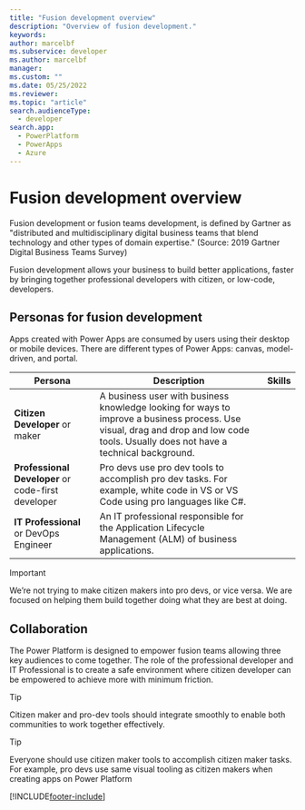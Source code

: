 ```yaml
---
title: "Fusion development overview"
description: "Overview of fusion development."
keywords: 
author: marcelbf
ms.subservice: developer
ms.author: marcelbf
manager: 
ms.custom: ""
ms.date: 05/25/2022
ms.reviewer: 
ms.topic: "article"
search.audienceType: 
  - developer
search.app: 
  - PowerPlatform
  - PowerApps
  - Azure
---
```


# Fusion development overview

Fusion development or fusion teams development, is defined by Gartner as "distributed and multidisciplinary digital business teams that blend technology and other types of domain expertise." (Source: 2019 Gartner Digital Business Teams Survey)

Fusion development allows your business to build better applications, faster by bringing together professional developers with citizen, or low-code, developers.



## Personas for fusion development

Apps created with Power Apps are consumed by users using their desktop or mobile devices. There are different types of Power Apps: canvas, model-driven, and portal.

| Persona | Description | Skills |
| ---- | ---- | --- |
| **Citizen Developer** or maker | A business user with business knowledge looking for ways to improve a business process. Use visual, drag and drop and low code tools. Usually does not have a technical background. |
| **Professional Developer** or code-first developer | Pro devs use pro dev tools to accomplish pro dev tasks. For example, white code in VS or VS Code using pro languages like C#. |
| **IT Professional** or DevOps Engineer | An IT professional responsible for the Application Lifecycle Management (ALM) of business applications. |

>[!important]
> We’re not trying to make citizen makers into pro devs, or vice versa. We are focused on helping them build together doing what they are best at doing.

## Collaboration

The Power Platform is designed to empower fusion teams allowing three key audiences to come together.
The role of the professional developer and IT Professional is to create a safe environment where citizen developer can be empowered to achieve more with minimum friction.

> [!TIP]
> Citizen maker and pro-dev tools should integrate smoothly to enable both communities to work together effectively.

> [!TIP]
> Everyone should use citizen maker tools to accomplish citizen maker tasks. For example, pro devs use same visual tooling as citizen makers when creating apps on Power Platform

[!INCLUDE[footer-include](../includes/footer-banner.md)]
